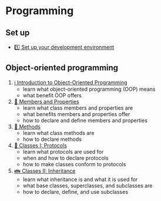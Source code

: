 # Programming

## Set up

- [1️⃣ Set up your development environment](01.setup/index.md)

## Object-oriented programming

1. [ℹ️ Introduction to Object-Oriented Programming](02.object-oriented-programming/01.introduction-to-oop/index.md)
    - learn what object-oriented programming (OOP) means
    - what benefit OOP offers
2. [📝 Members and Properties](02.object-oriented-programming/02.members-and-properties/index.md)
    - learn what class members and properties are
    - what benefits members and properties offer
    - how to declare and define members and properties
3. [🧪 Methods](02.object-oriented-programming/03.methods/index.md)
    - learn what class methods are
    - how to declare methods
4. [📜 Classes I: Protocols](02.object-oriented-programming/04.classes-01-protocols/index.md)
    - learn what protocols are used for
    - when and how to declare protocols
    - how to make classes conform to protocols
5. [👪 Classes II: Inheritance](02.object-oriented-programming/05.classes-02-inheritance/index.md)
    - learn what inheritance is and what it is used for
    - what base classes, superclasses, and subclasses are
    - how to declare, define, and use subclasses
